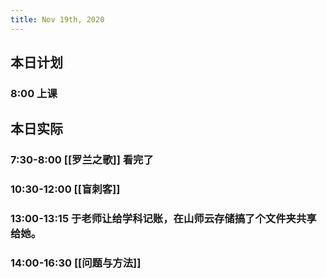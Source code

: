 ```yaml
---
title: Nov 19th, 2020
---
```


## 本日计划
### 8:00 上课
###
###
## 本日实际
### 7:30-8:00 [[罗兰之歌]] 看完了
### 10:30-12:00 [[盲刺客]]
### 13:00-13:15 于老师让给学科记账，在山师云存储搞了个文件夹共享给她。
### 14:00-16:30 [[问题与方法]]
### 
